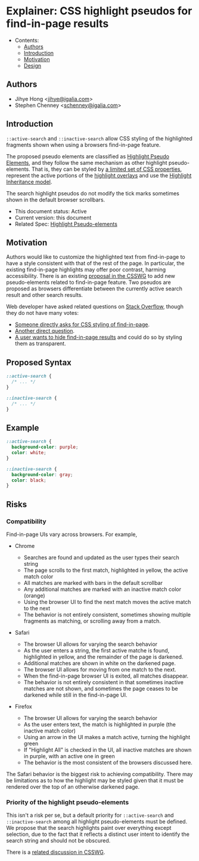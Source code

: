 # Explainer: CSS highlight pseudos for find-in-page results

- Contents:
  - [Authors](#authors)
  - [Introduction](#introduction)
  - [Motivation](#motivation)
  - [Design](#design)

## Authors

* Jihye Hong \<jihye@igalia.com\>
* Stephen Chenney \<schenney@igalia.com\>

## Introduction

`::active-search` and `::inactive-search` allow CSS styling of the highlighted fragments shown when using a browsers find-in-page feature.

The proposed pseudo elements are classified as [Highlight Pseudo Elements](https://drafts.csswg.org/css-pseudo/#highlight-pseudos), and they follow the same mechanism as other highlight pseudo-elements. That is, they can be styled by [a limited set of CSS properties](https://drafts.csswg.org/css-pseudo/#highlight-styling), represent the active portions of the [highlight overlays](https://drafts.csswg.org/css-pseudo/#highlight-overlay) and use the [Highlight Inheritance model](https://drafts.csswg.org/css-pseudo/#highlight-cascade).

The search highlight pseudos do not modify the tick marks sometimes shown in the default browser scrollbars.

* This document status: Active
* Current version: this document
* Related Spec: [Highlight Pseudo-elements](https://drafts.csswg.org/css-pseudo/#highlight-pseudos)

## Motivation

Authors would like to customize the highlighted text from find-in-page to have a style consistent with that of the rest of the page. In particular, the existing find-in-page highlights may offer poor contrast, harming accessibility.
There is an existing [proposal in the CSSWG](https://github.com/w3c/csswg-drafts/issues/3812) to add new pseudo-elements related to find-in-page feature.
Two pseudos are proposed as browsers differentiate between the currently active search result and other search results.

Web developer have asked related questions on [Stack Overflow](https://stackoverflow.com/search?q=%5Bcss%5D+find-in-page),
though they do not have many votes:
* [Someone directly asks for CSS styling of find-in-page](https://stackoverflow.com/questions/50309703/css-for-browsers-find-in-page).
* [Another direct question](https://stackoverflow.com/questions/18666075/how-to-style-detect-highlighted-boxes-generated-from-browser-native-search-in-pa).
* [A user wants to hide find-in-page results](https://stackoverflow.com/questions/77458310/confuse-browsers-in-built-find-in-page-feature) and could do so by styling them as transparent.

## Proposed Syntax

```css
::active-search {
  /* ... */
}

::inactive-search {
  /* ... */
}
```

## Example

```css
::active-search {
  background-color: purple;
  color: white;
}

::inactive-search {
  background-color: gray;
  color: black;
}
```

## Risks

### Compatibility

Find-in-page UIs vary across browsers. For example,

- Chrome
  - Searches are found and updated as the user types their search string
  - The page scrolls to the first match, highlighted in yellow, the active match color
  - All matches are marked with bars in the default scrollbar
  - Any additional matches are marked with an inactive match color (orange)
  - Using the browser UI to find the next match moves the active match to the next
  - The behavior is not entirely consistent, sometimes showing multiple fragments as matching, or scrolling away from a match.

- Safari
  - The browser UI allows for varying the search behavior
  - As the user enters a string, the first active matche is found, highlighted in yellow, and the remainder of the page is darkened.
  - Additional matches are shown in white on the darkened page.
  - The browser UI allows for moving from one match to the next.
  - When the find-in-page browser UI is exited, all matches disappear.
  - The behavior is not entirely consistent in that sometimes inactive matches are not shown, and sometimes the page ceases to be darkened while still in the find-in-page UI.

- Firefox
  - The browser UI allows for varying the search behavior
  - As the user enters text, the match is highlighted in purple (the inactive match color)
  - Using an arrow in the UI makes a match active, turning the highlight green
  - If "Highlight All" is checked in the UI, all inactive matches are shown in purple, with an active one in green
  - The behavior is the most consistent of the browsers discussed here.
 
The Safari behavior is the biggest risk to achieving compatibility. There may be limitations as to how the highlight may be styled given that it must be rendered over the top of an otherwise darkened page.

### Priority of the highlight pseudo-elements

This isn't a risk per se, but a default priority for `::active-search` and `::inactive-search` among all highlight pseudo-elements must be defined. We propose that the search highlights paint over everything except selection, due to the fact that it reflects a distinct user intent to identify the search string and should not be obscured.

There is a [related discussion in CSSWG](https://github.com/w3c/csswg-drafts/issues/4594).

